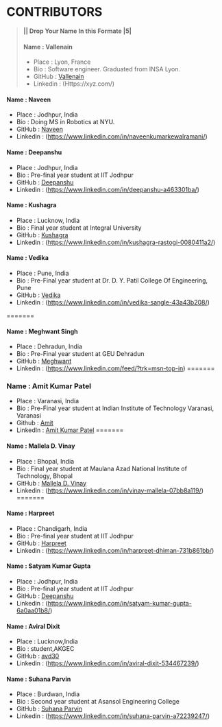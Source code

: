 # CONTRIBUTORS

> **|| Drop Your Name In this Formate |5|**
>#### Name : Vallenain
> - Place : Lyon, France
> - Bio : Software engineer. Graduated from INSA Lyon.
> - GitHub : [Vallenain](https://github.com/Vallenain)
> - Linkedin : (Https://xyz.com/)

#### Name : Naveen 
 - Place : Jodhpur, India
 - Bio : Doing MS in Robotics at NYU.
 - GitHub : [Naveen](https://github.com/naveenkumar2208)
 - Linkedin : (https://www.linkedin.com/in/naveenkumarkewalramani/)
 
#### Name : Deepanshu 
 - Place : Jodhpur, India
 - Bio : Pre-final year student at IIT Jodhpur
 - GitHub : [Deepanshu](https://github.com/Deepanshu0509)
 - Linkedin : (https://www.linkedin.com/in/deepanshu-a463301ba/)

 #### Name : Kushagra
 - Place : Lucknow, India
 - Bio : Final year student at Integral University
 - GitHub : [Kushagra](https://github.com/kushagrarastogi7007)
 - Linkedin : (https://www.linkedin.com/in/kushagra-rastogi-0080411a2/)
 
  #### Name : Vedika
 - Place : Pune, India
 - Bio : Pre-Final year student at Dr. D. Y. Patil College Of Engineering, Pune 
 - GitHub : [Vedika](https://github.com/vedikasangle)
 - Linkedin : (https://www.linkedin.com/in/vedika-sangle-43a43b208/)
 

=======

  #### Name : Meghwant Singh 
 - Place : Dehradun, India
 - Bio : Pre-Final year student at GEU Dehradun
 - GitHub : [Meghwant](https://github.com/Meghwantsingh)
 - Linkedin : (https://www.linkedin.com/feed/?trk=msn-top-in)
=======
 ### Name : Amit Kumar Patel
 - Place : Varanasi, India
 - Bio : Pre-Final year student at Indian Institute of Technology Varanasi, Varanasi
 - Github : [Amit](https://github.com/short-circuit-67)
 - LinkedIn : [Amit Kumar Patel](https://www.linkedin.com/in/amit-kumar-patel-2822a6200/)
=======

  #### Name : Mallela D. Vinay
 - Place : Bhopal, India
 - Bio : Final year student at Maulana Azad National Institute of Technology, Bhopal 
 - GitHub : [Mallela D. Vinay](https://github.com/MD571)
 - Linkedin : (https://www.linkedin.com/in/vinay-mallela-07bb8a119/)
=======

#### Name : Harpreet 
 - Place : Chandigarh, India
 - Bio : Pre-final year student at IIT Jodhpur
 - GitHub : [Harpreet](https://github.com/harryd0311)
 - Linkedin : (https://www.linkedin.com/in/harpreet-dhiman-731b861bb/)
 

#### Name : Satyam Kumar Gupta
 - Place : Jodhpur, India
 - Bio : Pre-final year student at IIT Jodhpur
 - GitHub : [Deepanshu](https://github.com/Satyam2472)
 - Linkedin : (https://www.linkedin.com/in/satyam-kumar-gupta-6a0aa01b8/)
 
#### Name : Aviral Dixit
 - Place : Lucknow,India
 - Bio : student,AKGEC
 - GitHub : [avd30](https://github.com/avd30)
 - Linkedin : (https://www.linkedin.com/in/aviral-dixit-534467239/)



#### Name : Suhana Parvin
 - Place : Burdwan, India
 - Bio : Second year student at Asansol Engineering College
 - GitHub : [Suhana Parvin](https://github.com/suhanaparvin12)
 - Linkedin : (https://www.linkedin.com/in/suhana-parvin-a72239247/)

